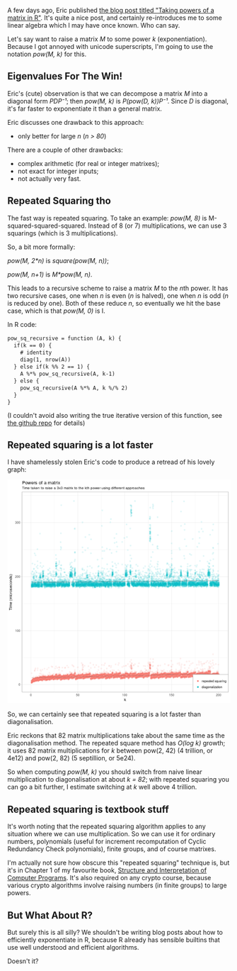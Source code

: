 [brutal]: #title "Fast (Matrix) Exponentiation in R"
[brutal]: #author "David Jones"
[brutal]: #date "2017-08-11"

A few days ago,
Eric published
[the blog post titled "Taking powers of a matrix in R"](https://eric.netlify.com/2017/08/08/taking-powers-of-a-matrix-in-r/).
It's quite a nice post,
and certainly re-introduces me to some linear algebra which I
may have once known.
Who can say.

Let's say want to raise a matrix *M* to some power *k*
(exponentiation).
Because I got annoyed with unicode superscripts,
I'm going to use the notation *pow(M, k)* for this.

## Eigenvalues For The Win!

Eric's (cute) observation is that we can decompose a matrix *M*
into a diagonal form *PDP⁻¹*;
then *pow(M, k)* is *P(pow(D, k))P⁻¹*.
Since *D* is diagonal, it's far faster to exponentiate it than
a general matrix.

Eric discusses one drawback to this approach:

- only better for large *n* (*n > 80*)

There are a couple of other drawbacks:

- complex arithmetic (for real or integer matrixes);
- not exact for integer inputs;
- not actually very fast.

## Repeated Squaring tho

The fast way is repeated squaring.
To take an example:
*pow(M, 8)* is
M-squared-squared-squared.
Instead of 8 (or 7) multiplications,
we can use 3 squarings (which is 3 multiplications).

So, a bit more formally:

*pow(M, 2\*n)* is *square(pow(M, n))*;

*pow(M, n+1)* is *M\*pow(M, n)*.

This leads to a recursive scheme
to raise a matrix *M* to the *n*th power.
It has two recursive cases,
one when *n* is even (*n* is halved),
one when *n* is odd (*n* is reduced by one).
Both of these reduce *n*,
so eventually we hit the base case,
which is that *pow(M, 0)* is I.

In R code:

    pow_sq_recursive = function (A, k) {
      if(k == 0) {
        # identity
        diag(1, nrow(A))
      } else if(k %% 2 == 1) {
        A %*% pow_sq_recursive(A, k-1)
      } else {
        pow_sq_recursive(A %*% A, k %/% 2)
      }
    }

(I couldn't avoid also writing the true iterative
version of this function,
see [the github repo](https://github.com/drj11/R-square-exponentiation) for details)

## Repeated squaring is a lot faster

I have shamelessly stolen Eric's code
to produce a retread of his lovely graph:

![Powers of a matrix](../image/pow.png "Timings of M raised to power k, for various k")

So, we can certainly see that repeated squaring
is a lot faster than diagonalisation.

Eric reckons that 82 matrix multiplications
take about the same time as
the diagonalisation method.
The repeated square method has *O(log k)* growth;
it uses 82 matrix multiplications for
*k* between pow(2, 42) (4 trillion, or 4e12)
and pow(2, 82) (5 septillion, or 5e24).

So when computing *pow(M, k)* you should switch
from naive linear multiplication
to diagonalisation at about
*k = 82*;
with repeated squaring you can go a bit further,
I estimate switching at *k* well above 4 trillion.

## Repeated squaring is textbook stuff

It's worth noting that the repeated squaring algorithm
applies to any situation where we can use multiplication.
So we can use it for ordinary numbers,
polynomials
(useful for increment recomputation of
Cyclic Redundancy Check polynomials),
finite groups, and of course matrixes.

I'm actually not sure how obscure this
"repeated squaring" technique is,
but it's in Chapter 1 of my favourite book,
[Structure and Interpretation of Computer Programs](https://mitpress.mit.edu/sicp/chapter1/node15.html).
It's also required on any crypto course,
because various crypto algorithms involve raising numbers
(in finite groups) to large powers.

## But What About R?

But surely this is all silly?
We shouldn't be writing blog posts about
how to efficiently exponentiate in R,
because R already has sensible builtins
that use well understood and efficient algorithms.

Doesn't it?

